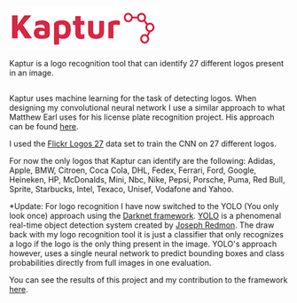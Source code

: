 ![Alt text](Kaptur-Logo.png?raw=true "Kaptur_Logo")

Kaptur is a logo recognition tool that can identify 27 different logos present in an image. 

##

Kaptur uses machine learning for the task of detecting logos. When designing my convolutional neural network I use a similar approach to what Matthew Earl uses for his license plate recognition project. His approach can be found [here](https://matthewearl.github.io/2016/05/06/cnn-anpr/). 

I used the [Flickr Logos 27](http://image.ntua.gr/iva/datasets/flickr_logos/) data set to train the CNN on 27 different logos. 

For now the only logos that Kaptur can identify are the following: Adidas, Apple, BMW, Citroen, Coca Cola, DHL, Fedex, Ferrari, Ford, Google, Heineken, HP, McDonalds, Mini, Nbc, Nike, Pepsi, Porsche, Puma, Red Bull, Sprite, Starbucks, Intel, Texaco, Unisef, Vodafone and Yahoo.

*Update: For logo recognition I have now switched to the YOLO (You only look once) approach using the [Darknet framework](https://github.com/pjreddie/darknet). [YOLO](https://arxiv.org/pdf/1506.02640.pdf) is a phenomenal real-time object detection system created by [Joseph Redmon](https://arxiv.org/find/cs/1/au:+Redmon_J/0/1/0/all/0/1). The draw back with my logo recognition tool it is just a classifier that only recognizes a logo if the logo is the only thing present in the image. YOLO's approach however, uses a single neural network to predict bounding boxes and class probabilities directly from full images in one evaluation. 

You can see the results of this project and my contribution to the framework [here](https://github.com/AmarJ/darknet-NN-framework).
